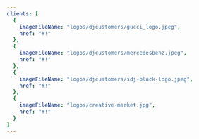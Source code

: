 ```yaml
---
clients: [
  {
    imageFileName: "logos/djcustomers/gucci_logo.jpeg",
    href: "#!"
  },
  {
    imageFileName: "logos/djcustomers/mercedesbenz.jpeg",
    href: "#!"
  },
  {
    imageFileName: "logos/djcustomers/sdj-black-logo.jpeg",
    href: "#!"
  },
  {
    imageFileName: "logos/creative-market.jpg",
    href: "#!"
  }
]
---
```

